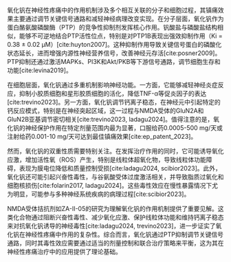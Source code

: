 氧化钒在神经性疼痛中的作用机制涉及多个相互关联的分子和细胞过程，其镇痛效果主要通过调节关键信号通路和减轻神经病理改变实现。在分子层面，氧化钒作为蛋白酪氨酸磷酸酶（PTP）的竞争性抑制剂发挥核心作用。钒酸盐与磷酸盐结构相似，能够不可逆地结合PTP活性位点，特别是对PTP1B表现出强效抑制作用（Ki = 0.38 ± 0.02 μM）[cite:huyton2007]。这种抑制作用导致关键信号蛋白的磷酸化状态延长，进而增强内源性神经营养信号，改善神经元存活[cite:posner2009]。PTP抑制还通过激活MAPKs、PI3K和Akt/PKB等下游信号通路，调节细胞生存和功能[cite:levina2019]。

在细胞层面，氧化钒通过多重机制影响神经功能。一方面，它能够减轻神经炎症反应，抑制小胶质细胞和星形胶质细胞的活化，降低TNF-α等促炎因子的表达[cite:trevino2023]。另一方面，氧化钒调节钙离子稳态，在神经元中引起特定的钙反应模式，特别是在神经突起区域，这一过程与NMDA受体的GluN2A和GluN2B亚基调节密切相关[cite:trevino2023, ladagu2024]。值得注意的是，氧化钒的神经保护作用在特定剂量范围内最为显著，口服给药0.0005-500 mg/天或注射给药0.001-10 mg/天可达到最佳镇痛效果[cite:ep_patent_2023]。

然而，氧化钒的双重性质需要特别关注。在发挥治疗作用的同时，它可能诱导氧化应激，增加活性氧（ROS）产生，特别是线粒体超氧化物，导致线粒体功能障碍，表现为膜电位降低和质量控制受损[cite:ladagu2024, scibior2023]。此外，氧化钒还可能引起兴奋性毒性，与谷氨酸受体过度激活相关，并导致脂质过氧化和细胞核损伤[cite:folarin2017, ladagu2024]。这些毒性效应在慢性暴露情况下尤为明显，可能参与多种神经系统疾病的病理过程[cite:scibior2023]。

NMDA受体拮抗剂如ZA-II-05的研究为理解氧化钒的作用机制提供了重要见解。这类化合物通过阻断兴奋性毒性、减少氧化应激、保护线粒体功能和维持钙离子稳态来对抗氧化钒诱导的神经毒性[cite:ladagu2024, trevino2023]，进一步证实了氧化钒在神经性疼痛中作用的复杂性。综合而言，氧化钒通过PTP抑制调节关键信号通路，同时其毒性效应需要通过适当的剂量控制和联合治疗策略来平衡，这为其在神经性疼痛治疗中的应用提供了理论基础。